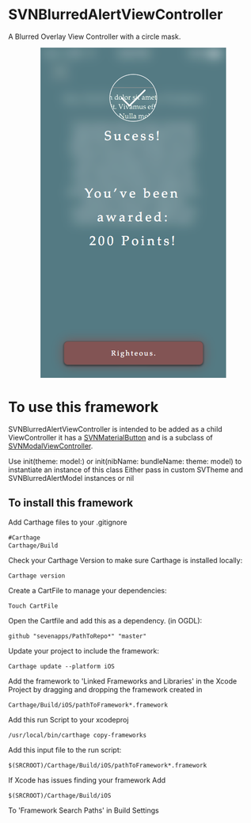 # SVNBlurredAlertViewController
A Blurred Overlay View Controller with a circle mask.
<p align="center">
  <img src="/images/Review.png" alt="SVNBlurredAlertViewController"/>
</p>

# To use this framework
SVNBlurredAlertViewController is intended to be added as a child ViewController it has a
[SVNMaterialButton](https://github.com/sevenapps/SVNMaterialButton) and is a subclass of [SVNModalViewController](https://github.com/sevenapps/SVNModalViewController).

Use init(theme: model:) or init(nibName: bundleName: theme: model) to instantiate an instance of this class
Either pass in custom SVTheme and SVNBlurredAlertModel instances or nil


## To install this framework

Add Carthage files to your .gitignore

    #Carthage
    Carthage/Build

Check your Carthage Version to make sure Carthage is installed locally:

    Carthage version

Create a CartFile to manage your dependencies:

    Touch CartFile

Open the Cartfile and add this as a dependency. (in OGDL):

    github "sevenapps/PathToRepo*" "master"

Update your project to include the framework:

    Carthage update --platform iOS

Add the framework to 'Linked Frameworks and Libraries' in the Xcode Project by dragging and dropping the framework created in

    Carthage/Build/iOS/pathToFramework*.framework

Add this run Script to your xcodeproj

    /usr/local/bin/carthage copy-frameworks

Add this input file to the run script:

    $(SRCROOT)/Carthage/Build/iOS/pathToFramework*.framework

If Xcode has issues finding your framework Add

    $(SRCROOT)/Carthage/Build/iOS

To 'Framework Search Paths' in Build Settings
